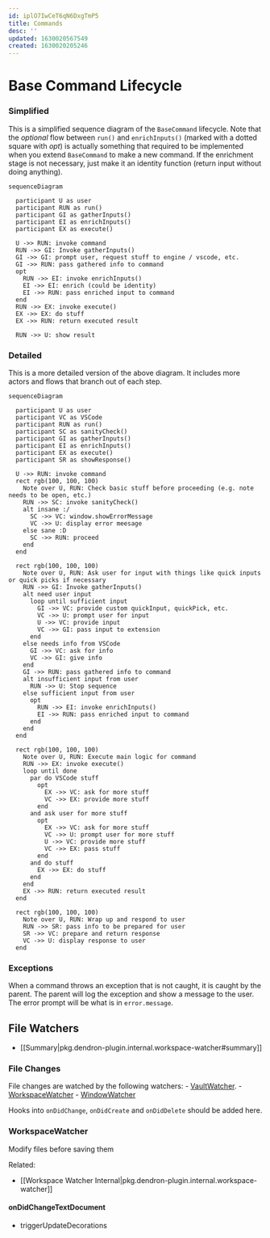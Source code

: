 ```yaml
---
id: iplO7IwCeT6qN6DxgTmP5
title: Commands
desc: ''
updated: 1630020567549
created: 1630020205246
---
```


# Base Command Lifecycle

### Simplified

This is a simplified sequence diagram of the `BaseCommand` lifecycle.
Note that the _optional_ flow between `run()` and `enrichInputs()` (marked with a dotted square with _opt_) is actually something that required to be implemented when you extend `BaseCommand` to make a new command. If the enrichment stage is not necessary, just make it an identity function (return input without doing anything).

```mermaid
sequenceDiagram

  participant U as user
  participant RUN as run()
  participant GI as gatherInputs()
  participant EI as enrichInputs()
  participant EX as execute()

  U ->> RUN: invoke command
  RUN ->> GI: Invoke gatherInputs()
  GI ->> GI: prompt user, request stuff to engine / vscode, etc.
  GI ->> RUN: pass gathered info to command
  opt
    RUN ->> EI: invoke enrichInputs()
    EI ->> EI: enrich (could be identity)
    EI ->> RUN: pass enriched input to command
  end
  RUN ->> EX: invoke execute()
  EX ->> EX: do stuff
  EX ->> RUN: return executed result

  RUN ->> U: show result
```

### Detailed

This is a more detailed version of the above diagram. It includes more actors and flows that branch out of each step.

```mermaid
sequenceDiagram

  participant U as user
  participant VC as VSCode
  participant RUN as run()
  participant SC as sanityCheck()
  participant GI as gatherInputs()
  participant EI as enrichInputs()
  participant EX as execute()
  participant SR as showResponse()

  U ->> RUN: invoke command
  rect rgb(100, 100, 100)
    Note over U, RUN: Check basic stuff before proceeding (e.g. note needs to be open, etc.)
    RUN ->> SC: invoke sanityCheck()
    alt insane :/
      SC ->> VC: window.showErrorMessage
      VC ->> U: display error meesage
    else sane :D
      SC ->> RUN: proceed
    end
  end

  rect rgb(100, 100, 100)
    Note over U, RUN: Ask user for input with things like quick inputs or quick picks if necessary
    RUN ->> GI: Invoke gatherInputs()
    alt need user input
      loop until sufficient input
        GI ->> VC: provide custom quickInput, quickPick, etc.
        VC ->> U: prompt user for input
        U ->> VC: provide input
        VC ->> GI: pass input to extension
      end
    else needs info from VSCode
      GI ->> VC: ask for info
      VC ->> GI: give info
    end
    GI ->> RUN: pass gathered info to command
    alt insufficient input from user
      RUN ->> U: Stop sequence
    else sufficient input from user
      opt
        RUN ->> EI: invoke enrichInputs()
        EI ->> RUN: pass enriched input to command
      end
    end
  end

  rect rgb(100, 100, 100)
    Note over U, RUN: Execute main logic for command
    RUN ->> EX: invoke execute()
    loop until done
      par do VSCode stuff
        opt
          EX ->> VC: ask for more stuff
          VC ->> EX: provide more stuff
        end
      and ask user for more stuff
        opt
          EX ->> VC: ask for more stuff
          VC ->> U: prompt user for more stuff
          U ->> VC: provide more stuff
          VC ->> EX: pass stuff
        end
      and do stuff
        EX ->> EX: do stuff
      end
    end
    EX ->> RUN: return executed result
  end

  rect rgb(100, 100, 100)
    Note over U, RUN: Wrap up and respond to user
    RUN ->> SR: pass info to be prepared for user
    SR ->> VC: prepare and return response
    VC ->> U: display response to user
  end
```


### Exceptions

When a command throws an exception that is not caught, it is caught by the parent. The parent will log the exception and show a message to the user. The error prompt will be what is in `error.message`.


## File Watchers
- [[Summary|pkg.dendron-plugin.internal.workspace-watcher#summary]]

### File Changes

File changes are watched by the following watchers:
	- [VaultWatcher](https://github.com/dendronhq/dendron/blob/master/packages/plugin-core/src/fileWatcher.ts#L65:L65).
	- [WorkspaceWatcher](https://github.com/dendronhq/dendron/blob/master/packages/plugin-core/src/WorkspaceWatcher.ts#L61:L61)
	- [WindowWatcher](https://github.com/dendronhq/dendron/blob/master/packages/plugin-core/src/windowWatcher.ts#L31:L31)

Hooks into `onDidChange`, `onDidCreate` and `onDidDelete` should be added here.

### WorkspaceWatcher

Modify files before saving them

Related:
- [[Workspace Watcher Internal|pkg.dendron-plugin.internal.workspace-watcher]]

#### onDidChangeTextDocument
- triggerUpdateDecorations


